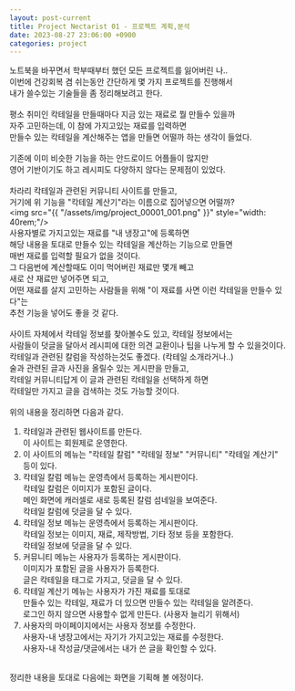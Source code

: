 ```yaml
---
layout: post-current
title: Project Nectarist 01 - 프로젝트 계획,분석
date: 2023-08-27 23:06:00 +0900
categories: project
---
```

노트북을 바꾸면서 학부때부터 했던 모든 프로젝트를 잃어버린 나..<br>
이번에 건강회복 겸 쉬는동안 간단하게 몇 가지 프로젝트를 진행해서<br>
내가 쓸수있는 기술들을 좀 정리해보려고 한다.<br>
<br>
평소 취미인 칵테일을 만들때마다 지금 있는 재료로 뭘 만들수 있을까<br>
자주 고민하는데, 이 참에 가지고있는 재료를 입력하면<br>
만들수 있는 칵테일을 계산해주는 앱을 만들면 어떨까 하는 생각이 들었다.<br>
<br>
기존에 이미 비슷한 기능을 하는 안드로이드 어플들이 많지만<br>
영어 기반이기도 하고 레시피도 다양하지 않다는 문제점이 있었다.<br>
<br>
차라리 칵테일과 관련된 커뮤니티 사이트를 만들고,<br>
거기에 위 기능을 "칵테일 계산기"라는 이름으로 집어넣으면 어떨까?<br>
<img src="{{ "/assets/img/project_00001_001.png" }}" style="width: 40rem;"/><br>
사용자별로 가지고있는 재료를 "내 냉장고"에 등록하면<br>
해당 내용을 토대로 만들수 있는 칵테일을 계산하는 기능으로 만들면<br>
매번 재료를 입력할 필요가 없을 것이다. <br>
그 다음번에 계산할때도 이미 먹어버린 재료만 몇개 빼고<br>
새로 산 재료만 넣어주면 되고,<br>
어떤 재료를 살지 고민하는 사람들을 위해 "이 재료를 사면 이런 칵테일을 만들수 있다"는<br>
추천 기능을 넣어도 좋을 것 같다.<br>
<br>
사이트 자체에서 칵테일 정보를 찾아볼수도 있고, 칵테일 정보에서는 <br>
사람들이 덧글을 달아서 레시피에 대한 의견 교환이나 팁을 나누게 할 수 있을것이다.<br>
칵테일과 관련된 칼럼을 작성하는것도 좋겠다. (칵테일 소개라거나..)<br>
술과 관련된 글과 사진을 올릴수 있는 게시판을 만들고, <br>
칵테일 커뮤니티답게 이 글과 관련된 칵테일을 선택하게 하면<br>
칵테일만 가지고 글을 검색하는 것도 가능할 것이다.<br>
<br>
위의 내용을 정리하면 다음과 같다.<br>
1. 칵테일과 관련된 웹사이트를 만든다.<br> 
이 사이트는 회원제로 운영한다.<br>
2. 이 사이트의 메뉴는 "칵테일 칼럼" "칵테일 정보" "커뮤니티" "칵테일 계산기"<br>
등이 있다.<br>
3. 칵테일 칼럼 메뉴는 운영측에서 등록하는 게시판이다. <br>
칵테일 칼럼은 이미지가 포함된 글이다.<br>
메인 화면에 캐러셀로 새로 등록된 칼럼 섬네일을 보여준다.<br>
칵테일 칼럼에 덧글을 달 수 있다.<br>
4. 칵테일 정보 메뉴는 운영측에서 등록하는 게시판이다.<br>
칵테일 정보는 이미지, 재료, 제작방법, 기타 정보 등을 포함한다.<br>
칵테일 정보에 덧글을 달 수 있다.<br>
5. 커뮤니티 메뉴는 사용자가 등록하는 게시판이다.<br>
이미지가 포함된 글을 사용자가 등록한다.<br>
글은 칵테일을 태그로 가지고, 덧글을 달 수 있다.<br>
6. 칵테일 계산기 메뉴는 사용자가 가진 재료를 토대로<br>
만들수 있는 칵테일, 재료가 더 있으면 만들수 있는 칵테일을 알려준다.<br>
로그인 하지 않으면 사용할수 없게 만든다. (사용자 늘리기 위해서)<br>
7. 사용자의 마이페이지에서는 사용자 정보를 수정한다.<br>
사용자-내 냉장고에서는 자기가 가지고있는 재료를 수정한다.<br>
사용자-내 작성글/댓글에서는 내가 쓴 글을 확인할 수 있다.<br>
<br>
정리한 내용을 토대로 다음에는 화면을 기획해 볼 에정이다.